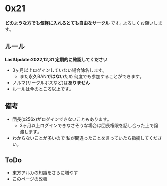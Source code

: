 # 0x21
**どのような方でも気軽に入れるとても自由なサークル** です｡
よろしくお願いします｡

## ルール
**LastUpdate:2022,12,31**
**定期的に確認してください**
* 3ヶ月以上ログインしていない場合除名します｡
  * また永久BAN**ではない**ため 何度でも参加することができます｡
* ノルマ(サークルボスなど)は**ありません** 
* ルールは今のところ以上です｡

## 備考
* 団長(x256x)がログインできないこともあります｡
  * 3ヶ月以上ログインできなさそうな場合は団長権限を話し合った上で譲渡します｡
* わからないことが多いので 私が間違ったことを言っていたら指摘してください｡

## ToDo
* 東方アルカの知識をさらに増やす
* このページの改善
